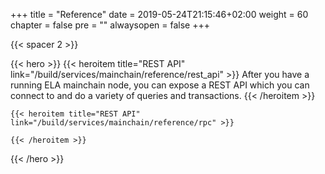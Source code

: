 +++
title = "Reference"
date = 2019-05-24T21:15:46+02:00
weight = 60
chapter = false
pre = ""
alwaysopen = false
+++

{{< spacer 2 >}}

{{< hero >}}
    {{< heroitem title="REST API" link="/build/services/mainchain/reference/rest_api" >}}
        After you have a running ELA mainchain node, you can expose a REST API which you can connect to 
        and do a variety of queries and transactions.
    {{< /heroitem >}}

    {{< heroitem title="REST API" link="/build/services/mainchain/reference/rpc" >}}
            
    {{< /heroitem >}}
{{< /hero >}}
